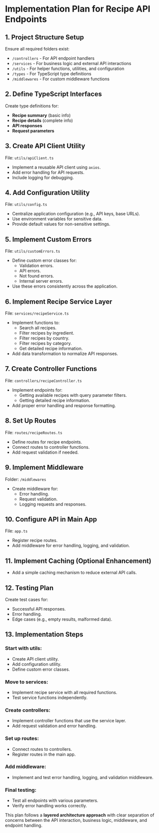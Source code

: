 # Implementation Plan for Recipe API Endpoints

## 1. Project Structure Setup
Ensure all required folders exist:
- `/controllers` - For API endpoint handlers
- `/services` - For business logic and external API interactions
- `/utils` - For helper functions, utilities, and configuration
- `/types` - For TypeScript type definitions
- `/middlewares` - For custom middleware functions

## 2. Define TypeScript Interfaces
Create type definitions for:
- **Recipe summary** (basic info)
- **Recipe details** (complete info)
- **API responses**
- **Request parameters**

## 3. Create API Client Utility
File: `utils/apiClient.ts`
- Implement a reusable API client using `axios`.
- Add error handling for API requests.
- Include logging for debugging.

## 4. Add Configuration Utility
File: `utils/config.ts`
- Centralize application configuration (e.g., API keys, base URLs).
- Use environment variables for sensitive data.
- Provide default values for non-sensitive settings.

## 5. Implement Custom Errors
File: `utils/customErrors.ts`
- Define custom error classes for:
    - Validation errors.
    - API errors.
    - Not found errors.
    - Internal server errors.
- Use these errors consistently across the application.

## 6. Implement Recipe Service Layer
File: `services/recipeService.ts`
- Implement functions to:
    - Search all recipes.
    - Filter recipes by ingredient.
    - Filter recipes by country.
    - Filter recipes by category.
    - Get detailed recipe information.
- Add data transformation to normalize API responses.

## 7. Create Controller Functions
File: `controllers/recipeController.ts`
- Implement endpoints for:
    - Getting available recipes with query parameter filters.
    - Getting detailed recipe information.
- Add proper error handling and response formatting.

## 8. Set Up Routes
File: `routes/recipeRoutes.ts`
- Define routes for recipe endpoints.
- Connect routes to controller functions.
- Add request validation if needed.

## 9. Implement Middleware
Folder: `/middlewares`
- Create middleware for:
    - Error handling.
    - Request validation.
    - Logging requests and responses.

## 10. Configure API in Main App
File: `app.ts`
- Register recipe routes.
- Add middleware for error handling, logging, and validation.

## 11. Implement Caching (Optional Enhancement)
- Add a simple caching mechanism to reduce external API calls.

## 12. Testing Plan
Create test cases for:
- Successful API responses.
- Error handling.
- Edge cases (e.g., empty results, malformed data).

## 13. Implementation Steps
### Start with utils:
- Create API client utility.
- Add configuration utility.
- Define custom error classes.

### Move to services:
- Implement recipe service with all required functions.
- Test service functions independently.

### Create controllers:
- Implement controller functions that use the service layer.
- Add request validation and error handling.

### Set up routes:
- Connect routes to controllers.
- Register routes in the main app.

### Add middleware:
- Implement and test error handling, logging, and validation middleware.

### Final testing:
- Test all endpoints with various parameters.
- Verify error handling works correctly.

This plan follows a **layered architecture approach** with clear separation of concerns between the API interaction, business logic, middleware, and endpoint handling.